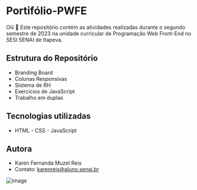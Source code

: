 # Portifólio-PWFE
Oiii 👋
Este repositório contém as atividades realizadas durante o segundo semestre de 2023 na unidade curricular de Programação Web Front-End no SESI SENAI de Itapeva.

## Estrutura do Repositório
* Branding Board
* Colunas Responsivas
* Sistema de RH
* Exercícios de JavaScript
* Trabalho em duplas

## Tecnologias utilizadas
- HTML - CSS - JavaScript

## Autora
- Karen Fernanda Muzel Reis
- Contato: karenreis@aluno.senai.br

![image](https://github.com/kafls/Portifolio-PWFE/assets/129201648/a7ff176f-5c61-41e8-a328-0d6e2b835bba)
